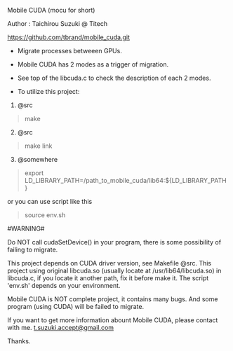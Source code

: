 Mobile CUDA (mocu for short)

Author : Taichirou Suzuki @ Titech

https://github.com/tbrand/mobile_cuda.git

* Migrate processes betweeen GPUs.
* Mobile CUDA has 2 modes as a trigger of migration.
* See top of the libcuda.c to check the description of each 2 modes.

* To utilize this project:

1. @src
>make

2. @src
>make link

3. @somewhere
>export LD_LIBRARY_PATH=/path_to_mobile_cuda/lib64:${LD_LIBRARY_PATH}

or you can use script like this

>source env.sh

#WARNING#

Do NOT call cudaSetDevice() in your program, there is some possibility of failing to migrate.	

This project depends on CUDA driver version, see Makefile @src.
This project using original libcuda.so (usually locate at /usr/lib64/libcuda.so) in libcuda.c, if you locate it another path, fix it before make it.
The script 'env.sh' depends on your environment.

Mobile CUDA is NOT complete project, it contains many bugs.
And some program (using CUDA) will be failed to migrate.

If you want to get more information abount Mobile CUDA, please contact with me. t.suzuki.accept@gmail.com

Thanks.
